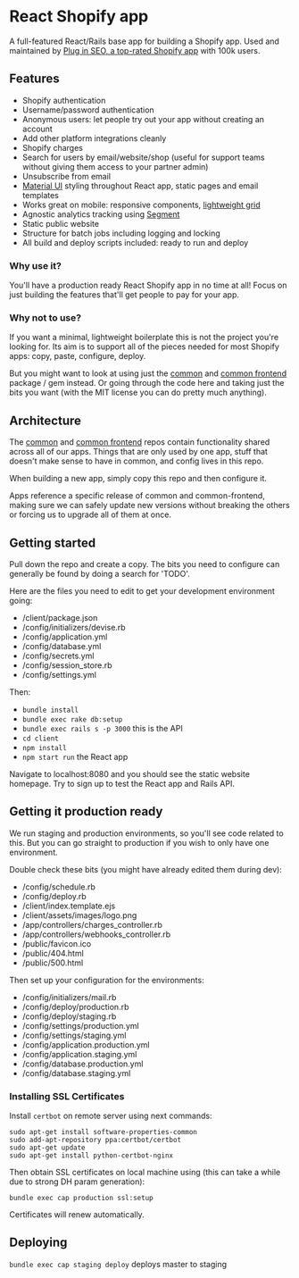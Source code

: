 # React Shopify app

A full-featured React/Rails base app for building a Shopify app. Used and maintained by [Plug in SEO, a top-rated Shopify app](https://apps.shopify.com/plug-in-seo) with 100k users.

## Features

* Shopify authentication
* Username/password authentication
* Anonymous users: let people try out your app without creating an account
* Add other platform integrations cleanly
* Shopify charges
* Search for users by email/website/shop (useful for support teams without giving them access to your partner admin)
* Unsubscribe from email
* [Material UI](http://www.material-ui.com/#/) styling throughout React app, static pages and email templates
* Works great on mobile: responsive components, [lightweight grid](http://neat.bourbon.io/)
* Agnostic analytics tracking using [Segment](https://segment.com/)
* Static public website
* Structure for batch jobs including logging and locking
* All build and deploy scripts included: ready to run and deploy

### Why use it?

You'll have a production ready React Shopify app in no time at all! Focus on just building the features that'll get people to pay for your app.

### Why not to use?

If you want a minimal, lightweight boilerplate this is not the project you're looking for. Its aim is to support all of the pieces needed for most Shopify apps: copy, paste, configure, deploy.

But you might want to look at using just the [common](https://github.com/pemberton-rank/common) and [common frontend](https://github.com/pemberton-rank/common-frontend) package / gem instead. Or going through the code here and taking just the bits you want (with the MIT license you can do pretty much anything).

## Architecture

The [common](https://github.com/pemberton-rank/common) and [common frontend](https://github.com/pemberton-rank/common-frontend) repos contain functionality shared across all of our apps. Things that are only used by one app, stuff that doesn't make sense to have in common, and config lives in this repo.

When building a new app, simply copy this repo and then configure it.

Apps reference a specific release of common and common-frontend, making sure we can safely update new versions without breaking the others or forcing us to upgrade all of them at once.

## Getting started

Pull down the repo and create a copy. The bits you need to configure can generally be found by doing a search for 'TODO'.

Here are the files you need to edit to get your development environment going:

* /client/package.json
* /config/initializers/devise.rb
* /config/application.yml
* /config/database.yml
* /config/secrets.yml
* /config/session_store.rb
* /config/settings.yml

Then:

* ```bundle install```
* ```bundle exec rake db:setup```
* ```bundle exec rails s -p 3000``` this is the API
* ```cd client```
* ```npm install```
* ```npm start run``` the React app

Navigate to localhost:8080 and you should see the static website homepage. Try to sign up to test the React app and Rails API.

## Getting it production ready

We run staging and production environments, so you'll see code related to this. But you can go straight to production if you wish to only have one environment.

Double check these bits (you might have already edited them during dev):

* /config/schedule.rb
* /config/deploy.rb
* /client/index.template.ejs
* /client/assets/images/logo.png
* /app/controllers/charges_controller.rb
* /app/controllers/webhooks_controller.rb
* /public/favicon.ico
* /public/404.html
* /public/500.html

Then set up your configuration for the environments:

* /config/initializers/mail.rb
* /config/deploy/production.rb
* /config/deploy/staging.rb
* /config/settings/production.yml
* /config/settings/staging.yml
* /config/application.production.yml
* /config/application.staging.yml
* /config/database.production.yml
* /config/database.staging.yml

### Installing SSL Certificates
Install `certbot` on remote server using next commands:

```
sudo apt-get install software-properties-common
sudo add-apt-repository ppa:certbot/certbot
sudo apt-get update
sudo apt-get install python-certbot-nginx
```

Then obtain SSL certificates on local machine using (this can take a while due to strong DH param generation):

`bundle exec cap production ssl:setup`

Certificates will renew automatically.


## Deploying

```bundle exec cap staging deploy``` deploys master to staging
